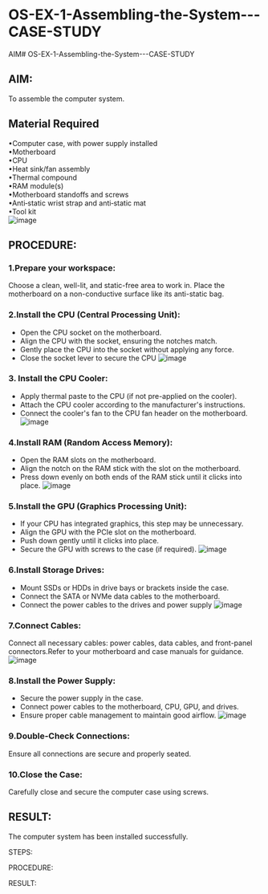 # OS-EX-1-Assembling-the-System---CASE-STUDY

AIM# OS-EX-1-Assembling-the-System---CASE-STUDY

## AIM:
To assemble the computer system.
## Material Required
•Computer case, with power supply installed
<br>
•Motherboard
<br>
•CPU
<br>
•Heat sink/fan assembly
<br>
•Thermal compound
<br>
•RAM module(s)
<br>
•Motherboard standoffs and screws
<br>
•Anti‑static wrist strap and anti‑static mat
<br>
•Tool kit
<br>
![image](https://github.com/kavinesh8476/OS-EX-1-Assembling-the-System---CASE-STUDY/assets/118466561/67903143-3374-4741-bda3-f2dba1eb7521)

## PROCEDURE:
### 1.Prepare your workspace:
Choose a clean, well-lit, and static-free area to work in. Place the motherboard on a non-conductive surface like its anti-static bag.
### 2.Install the CPU (Central Processing Unit):
* Open the CPU socket on the motherboard.
* Align the CPU with the socket, ensuring the notches match.
* Gently place the CPU into the socket without applying any force.
* Close the socket lever to secure the CPU
  ![image](https://github.com/kavinesh8476/OS-EX-1-Assembling-the-System---CASE-STUDY/assets/118466561/dff3c45e-dd41-4071-a884-189c4ceab67e)

### 3. Install the CPU Cooler:
* Apply thermal paste to the CPU (if not pre-applied on the cooler).
* Attach the CPU cooler according to the manufacturer's instructions.
* Connect the cooler's fan to the CPU fan header on the motherboard.
  ![image](https://github.com/kavinesh8476/OS-EX-1-Assembling-the-System---CASE-STUDY/assets/118466561/4ae8bce0-a828-43e9-82d0-8b04f9ee341e)

### 4.Install RAM (Random Access Memory):
* Open the RAM slots on the motherboard.
* Align the notch on the RAM stick with the slot on the motherboard.
* Press down evenly on both ends of the RAM stick until it clicks into place.
  ![image](https://github.com/kavinesh8476/OS-EX-1-Assembling-the-System---CASE-STUDY/assets/118466561/4cb7f8bd-1016-46ec-9f58-7a9769c3c709)

### 5.Install the GPU (Graphics Processing Unit):
* If your CPU has integrated graphics, this step may be unnecessary.
* Align the GPU with the PCIe slot on the motherboard.
* Push down gently until it clicks into place.
* Secure the GPU with screws to the case (if required).
![image](https://github.com/kavinesh8476/OS-EX-1-Assembling-the-System---CASE-STUDY/assets/118466561/7ea4d6ab-7701-4a69-b82a-d1e0ff55e3c5)

### 6.Install Storage Drives:
* Mount SSDs or HDDs in drive bays or brackets inside the case.
* Connect the SATA or NVMe data cables to the motherboard.
* Connect the power cables to the drives and power supply
![image](https://github.com/kavinesh8476/OS-EX-1-Assembling-the-System---CASE-STUDY/assets/118466561/df903897-c346-4c24-b2da-674670ebe8f4)

### 7.Connect Cables:
Connect all necessary cables: power cables, data cables, and front-panel connectors.Refer to your motherboard and case manuals for guidance.
![image](https://github.com/kavinesh8476/OS-EX-1-Assembling-the-System---CASE-STUDY/assets/118466561/b886b0a9-f2ba-4aca-a7c1-af76756baf59)


### 8.Install the Power Supply:
* Secure the power supply in the case.
* Connect power cables to the motherboard, CPU, GPU, and drives.
* Ensure proper cable management to maintain good airflow.
![image](https://github.com/kavinesh8476/OS-EX-1-Assembling-the-System---CASE-STUDY/assets/118466561/c0f5810c-c7cf-49d4-837e-5db92bff6b1c)

### 9.Double-Check Connections:
Ensure all connections are secure and properly seated.
### 10.Close the Case:
Carefully close and secure the computer case using screws.

## RESULT:
The computer system has been installed successfully.


STEPS:

PROCEDURE:


RESULT:
